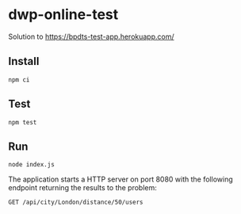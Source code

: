 # dwp-online-test

Solution to https://bpdts-test-app.herokuapp.com/

## Install
```
npm ci
```

## Test
```
npm test
```

## Run
```
node index.js
```

The application starts a HTTP server on port 8080 with the following endpoint returning the results to the problem:

```
GET /api/city/London/distance/50/users
```
